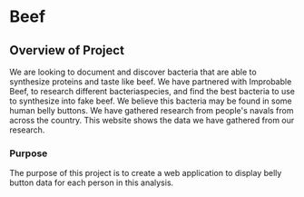 # Beef

## Overview of Project

We are looking to document and discover bacteria that are able to synthesize proteins and taste like beef. We have partnered with Improbable Beef, to research different bacteriaspecies, and find the best bacteria to  use to synthesize into fake beef. We believe this bacteria may be found in some human belly buttons. We have gathered research from people's navals from across the country. This website shows the data we have gathered from our research.

### Purpose

The purpose of this project is to create a web application to display belly button data for each person in this analysis.